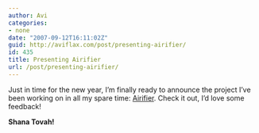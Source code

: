 ```yaml
---
author: Avi
categories:
- none
date: "2007-09-12T16:11:02Z"
guid: http://aviflax.com/post/presenting-airifier/
id: 435
title: Presenting Airifier
url: /post/presenting-airifier/
---
```

Just in time for the new year, I&#8217;m finally ready to announce the project I&#8217;ve been working on in all my spare time: [Airifier](http://airifier.com). Check it out, I&#8217;d love some feedback!

**Shana Tovah!**
